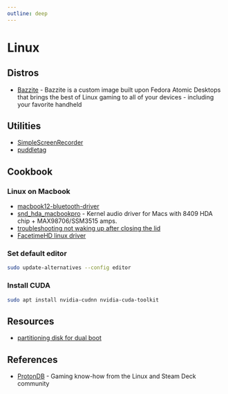 ```yaml
---
outline: deep
---
```


# Linux

## Distros

- [Bazzite](https://github.com/ublue-os/bazzite) - Bazzite is a custom image built upon Fedora Atomic Desktops that brings the best of Linux gaming to all of your devices - including your favorite handheld

## Utilities

- [SimpleScreenRecorder](https://www.maartenbaert.be/simplescreenrecorder/#download)
- [puddletag](https://docs.puddletag.net/)

## Cookbook

### Linux on Macbook

- [macbook12-bluetooth-driver](https://github.com/leifliddy/macbook12-bluetooth-driver)
- [snd_hda_macbookpro](https://github.com/davidjo/snd_hda_macbookpro/) - Kernel audio driver for Macs with 8409 HDA chip + MAX98706/SSM3515 amps.
- [troubleshooting not waking up after closing the lid](https://askubuntu.com/a/1020883)
- [FacetimeHD linux driver](https://github.com/patjak/facetimehd/wiki)

### Set default editor

```bash
sudo update-alternatives --config editor
```

### Install CUDA

```bash
sudo apt install nvidia-cudnn nvidia-cuda-toolkit
```

## Resources

- [partitioning disk for dual boot](https://askubuntu.com/a/1314343)

## References

- [ProtonDB](https://www.protondb.com/) - Gaming know-how from the Linux and Steam Deck community
